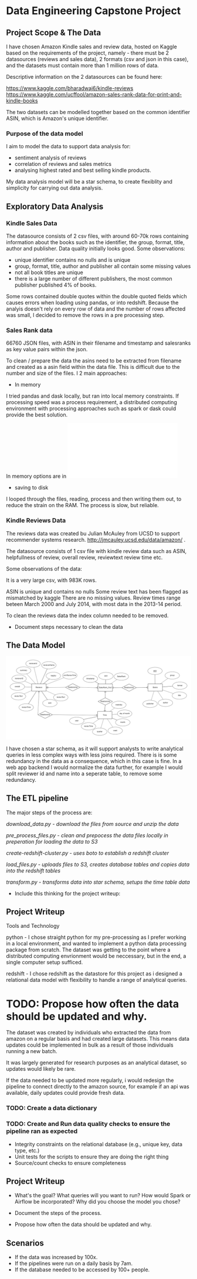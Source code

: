 # Data Engineering Capstone Project

## Project Scope & The Data

I have chosen Amazon Kindle sales and review data, hosted on Kaggle based on the requirements of the project, namely - there must be 2 datasources (reviews and sales data), 2 formats (csv and json in this case), and the datasets must contain more than 1 million rows of data. 

Descriptive information on the 2 datasources can be found here:

https://www.kaggle.com/bharadwaj6/kindle-reviews
https://www.kaggle.com/ucffool/amazon-sales-rank-data-for-print-and-kindle-books

The two datasets can be modelled together based on the common identifier ASIN, which is Amazon's unique identifier.

### Purpose of the data model

I aim to model the data to support data analysis for:

- sentiment analysis of reviews
- correlation of reviews and sales metrics
- analysing highest rated and best selling kindle products.

My data analysis model will be a star schema, to create flexiblity and simplicity for carrying out data analysis. 

## Exploratory Data Analysis

### Kindle Sales Data

The datasource consists of 2 csv files, with around 60-70k rows containing information about the books such as the identifier, the group, format, title, author and publisher. Data quality initially looks good. Some observations:

- unique identifier contains no nulls and is unique
- group, format, title, author and publisher all contain some missing values
- not all book titles are unique
- there is a large number of different publishers, the most common publisher published 4% of books.

Some rows contained double quotes within the double quoted fields which causes errors when loading using pandas, or into redshift. Because the analyis doesn't rely on every row of data and the number of rows affected was small, I decided to remove the rows in a pre processing step. 

### Sales Rank data 

66760 JSON files, with ASIN in their filename and timestamp and salesranks as key value pairs within the json.

To clean / prepare the data the asins need to be extracted from filename and created as a asin field within the data file.
This is difficult due to the number and size of the files. I 2 main approaches:

- In memory

I tried pandas and dask locally, but ran into local memory constraints. If processing speed was a process requirement, a distributed
computing environment with processing approaches such as spark or dask could provide the best solution.

In memory options are in ![](process_salesrank_notused.py)

- saving to disk

I looped through the files, reading, process and then writing them out, to reduce the strain on the RAM. The process is slow, but reliable.

### Kindle Reviews Data

The reviews data was created bu Julian McAuley from UCSD to support recommender systems research. http://jmcauley.ucsd.edu/data/amazon/ . 

The datasource consists of 1 csv file with kindle review data such as  ASIN, helpfullness of review, overall review, reviewtext review time etc.

Some observations of the data:

It is a very large csv, with 983K rows.

ASIN is unique and contains no nulls
Some review text has been flagged as mismatched by kaggle
There are no missing values.
Review times range beteen March 2000 and July 2014, with most data in the 2013-14 period.

To clean the reviews data the index column needed to be removed.

- Document steps necessary to clean the data

## The Data Model

![ERD](media/erd.png)

I have chosen a star schema, as it will support analysts to write analytical queries in less complex ways with less joins required. There is is some redundancy in the data as a consequence, which in this case is fine. In a web app backend I would 
normalize the data further, for example I would split reviewer id and name into a seperate table, to remove some redundancy.

## The ETL pipeline

The major steps of the process are:

*download_data.py - download the files from source and unzip the data*

*pre_process_files.py - clean and prepocess the data files locally in preperation for loading the data to S3*

*create-redshift-cluster.py - uses boto to establish a redshift cluster*

*load_files.py - uploads files to S3, creates database tables and copies data into the redshift tables*

*transform.py - transforms data into star schema, setups the time table data*

- Include this thinking for the project writeup:

## Project Writeup

Tools and Technology

python - I chose straight python for my pre-processing as I prefer working in a local environment, and wanted to implement a python data processing package from scratch. The dataset was getting to the point where a distributed computing envrionment would be neccessary, but in the end, a single computer setup sufficed. 

redshift - I chose redshift as the datastore for this project as i designed a relational data model with flexibility to handle a range of analytical queries.

# TODO: Propose how often the data should be updated and why.

The dataset was created by individuals who extracted the data from amazon on a regular basis and had created large datasets. This means data updates could be implemented in bulk as a result of those individuals running a new batch.

It was largely generated for research purposes as an analytical dataset, so updates would likely be rare.

If the data needed to be updated more regularly, i would redesign the pipeline to connect directly to the amazon source, for example if an api was available, daily updates could provide fresh data.

### TODO: Create a data dictionary

### TODO: Create and Run data quality checks to ensure the pipeline ran as expected
- Integrity constraints on the relational database (e.g., unique key, data type, etc.)
- Unit tests for the scripts to ensure they are doing the right thing
- Source/count checks to ensure completeness

## Project Writeup

- What's the goal? What queries will you want to run? How would Spark or Airflow be incorporated? Why did you choose the model you chose?

- Document the steps of the process.
- Propose how often the data should be updated and why.

## Scenarios

- If the data was increased by 100x.
- If the pipelines were run on a daily basis by 7am.
- If the database needed to be accessed by 100+ people.